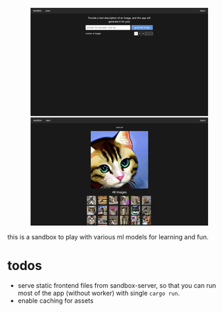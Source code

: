 <div align="center">

<a href="https://sandbox.nikitavbv.com"><img src="./docs/preview1.png" width="400"></a>
<a href="https://sandbox.nikitavbv.com/tasks/wkrnakbAKeP1re"><img src="./docs/preview2.png" width="400"></a>

</div>

this is a sandbox to play with various ml models for learning and fun.

# todos

- serve static frontend files from sandbox-server, so that you can run most of the app (without worker) with single `cargo run`.
- enable caching for assets
